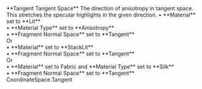 <tr>
<td>**Tangent Tangent Space**</td>
<td>The direction of anisotropy in tangent space. This stretches the specular highlights in the given direction.</td>
<td>&#8226; **Material** set to **Lit** <br/>&#8226; **Material Type** set to **Anisotropy** <br/>&#8226; **Fragment Normal Space** set to **Tangent** <br/>Or <br/>&#8226; **Material** set to **StackLit**<br/>&#8226; **Fragment Normal Space** set to **Tangent** <br/>Or <br/>&#8226; **Material** set to Fabric and **Material Type** set to **Silk**<br/>&#8226; **Fragment Normal Space** set to **Tangent**</td>
<td>CoordinateSpace.Tangent</td>
</tr>
